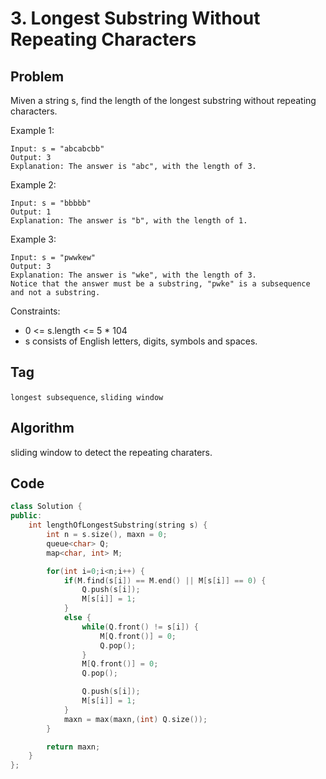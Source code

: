 # 3. Longest Substring Without Repeating Characters

## Problem
Miven a string s, find the length of the longest 
substring without repeating characters.

Example 1:
```
Input: s = "abcabcbb"
Output: 3
Explanation: The answer is "abc", with the length of 3.
```

Example 2:
```
Input: s = "bbbbb"
Output: 1
Explanation: The answer is "b", with the length of 1.
```

Example 3:
```
Input: s = "pwwkew"
Output: 3
Explanation: The answer is "wke", with the length of 3.
Notice that the answer must be a substring, "pwke" is a subsequence and not a substring.
```

Constraints:
- 0 <= s.length <= 5 * 104
- s consists of English letters, digits, symbols and spaces.


## Tag
```longest subsequence```, ```sliding window```

## Algorithm  
sliding window to detect the repeating charaters.

## Code

```cpp
class Solution {
public:
    int lengthOfLongestSubstring(string s) {
        int n = s.size(), maxn = 0;
        queue<char> Q;
        map<char, int> M;

        for(int i=0;i<n;i++) {
            if(M.find(s[i]) == M.end() || M[s[i]] == 0) {
                Q.push(s[i]);
                M[s[i]] = 1;
            }
            else {
                while(Q.front() != s[i]) {
                    M[Q.front()] = 0;
                    Q.pop();
                } 
                M[Q.front()] = 0;
                Q.pop();

                Q.push(s[i]);
                M[s[i]] = 1;
            }
            maxn = max(maxn,(int) Q.size());
        }

        return maxn;
    }
};
```